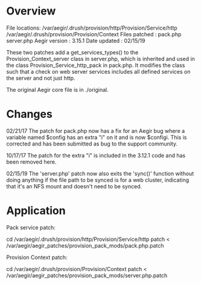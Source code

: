 Overview
========

File locations:  /var/aegir/.drush/provision/http/Provision/Service/http
                 /var/aegir/.drush/provision/Provision/Context
Files patched :  pack.php
                 server.php
Aegir version :  3.15.1
Date updated  :  02/15/19

These two patches add a get_services_types() to the Provision_Context_server 
class in server.php, which is inherited and used in the class Provision_Service_http_pack 
in pack.php.  It modifies the class such that a check on web server services includes
all defined services on the server and not just http.

The original Aegir core file is in ./original.

Changes
=======

02/21/17  The patch for pack.php now has a fix for an Aegir bug where a
          variable named $config has an extra "i" on it and is now $configi.
          This is corrected and has been submitted as bug to the support
          community.

10/17/17  The patch for the extra "i" is included in the 3.12.1 code and
          has been removed here.

02/15/19  The 'server.php' patch now also exits the 'sync()' function without doing 
          anything if the file path to be synced is for a web cluster, indicating 
          that it's an NFS mount and doesn't need to be synced.

Application
===========

Pack service patch:

cd /var/aegir/.drush/provision/http/Provision/Service/http
patch < /var/aegir/aegir_patches/provision_pack_mods/pack.php.patch

Provision Context patch:

cd /var/aegir/.drush/provision/Provision/Context
patch < /var/aegir/aegir_patches/provision_pack_mods/server.php.patch
